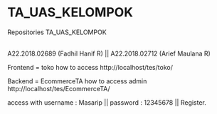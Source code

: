 # TA_UAS_KELOMPOK
Repositories TA_UAS_KELOMPOK

<br>A22.2018.02689 (Fadhil Hanif R) ||
A22.2018.02712 (Arief Maulana R)


Frontend = toko
how to access 
http://localhost/tes/toko/


Backend = EcommerceTA 
how to access admin 
http://localhost/tes/EcommerceTA/

access with username : Masarip ||
            password : 12345678 ||
            Register.
